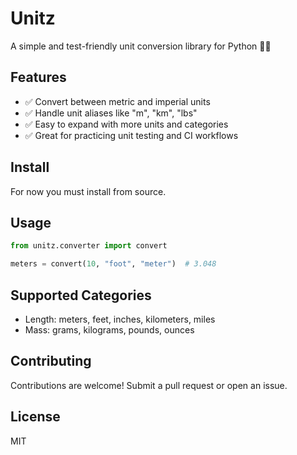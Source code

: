 # Unitz

A simple and test-friendly unit conversion library for Python 🧪📏

## Features

- ✅ Convert between metric and imperial units
- ✅ Handle unit aliases like "m", "km", "lbs"
- ✅ Easy to expand with more units and categories
- ✅ Great for practicing unit testing and CI workflows

## Install

For now you must install from source.

## Usage

```python
from unitz.converter import convert

meters = convert(10, "foot", "meter")  # 3.048
```

## Supported Categories

- Length: meters, feet, inches, kilometers, miles
- Mass: grams, kilograms, pounds, ounces

## Contributing

Contributions are welcome! Submit a pull request or open an issue.

## License

MIT